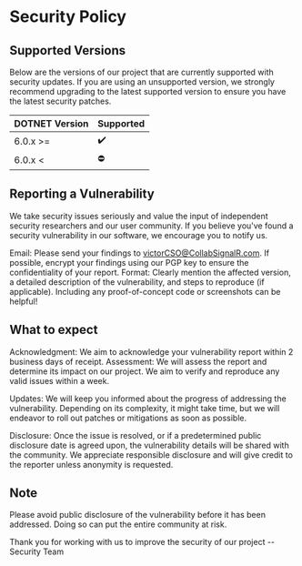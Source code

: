 # Security Policy

## Supported Versions

Below are the versions of our project that are currently supported with security updates. If you are using an unsupported version, we strongly recommend upgrading to the latest supported version to ensure you have the latest security patches.

| DOTNET Version | Supported          |
| -------        | ------------------ |
| 6.0.x >=       | ✔️ |
| 6.0.x <        | ⛔ |



## Reporting a Vulnerability

We take security issues seriously and value the input of independent security researchers and our user community. If you believe you've found a security vulnerability in our software, we encourage you to notify us.

Email: Please send your findings to victorCSO@CollabSignalR.com. 
If possible, encrypt your findings using our PGP key to ensure the confidentiality of your report.
Format: 
Clearly mention the affected version, a detailed description of the vulnerability, and steps to reproduce (if applicable). Including any proof-of-concept code or screenshots can be helpful!

## What to expect
Acknowledgment: We aim to acknowledge your vulnerability report within 2 business days of receipt.
Assessment: We will assess the report and determine its impact on our project. We aim to verify and reproduce any valid issues within a week.

Updates: We will keep you informed about the progress of addressing the vulnerability. Depending on its complexity, it might take time, but we will endeavor to roll out patches or mitigations as soon as possible.

Disclosure: Once the issue is resolved, or if a predetermined public disclosure date is agreed upon, the vulnerability details will be shared with the community. We appreciate responsible disclosure and will give credit to the reporter unless anonymity is requested.

## Note
Please avoid public disclosure of the vulnerability before it has been addressed. Doing so can put the entire community at risk.

Thank you for working with us to improve the security of our project -- Security Team
